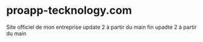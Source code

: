 # proapp-tecknology.com
Site officiel de mon entreprise
update 2 à partir du main
fin upadte 2 à partir du main 
